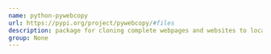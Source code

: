 ```yaml
---
name: python-pywebcopy
url: https://pypi.org/project/pywebcopy/#files
description: package for cloning complete webpages and websites to local storage. URL : https://pypi.org/project/pywebcopy/#files Groups : None
group: None
---
```

